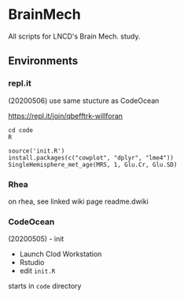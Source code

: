 # BrainMech
All scripts for LNCD's Brain Mech. study.

## Environments

### repl.it
(20200506) use same stucture as CodeOcean

https://repl.it/join/qbefftrk-willforan
```
cd code
R

source('init.R')
install.packages(c("cowplot", "dplyr", "lme4"))
SingleHemisphere_met_age(MRS, 1, Glu.Cr, Glu.SD)
```


### Rhea
on rhea, see linked wiki page readme.dwiki

### CodeOcean
(20200505) - init
 - Launch Clod Workstation
 - Rstudio
 - edit `init.R`

starts in `code` directory
 